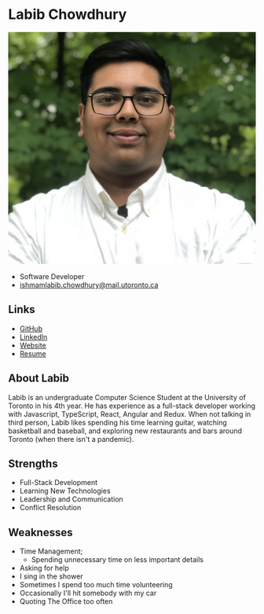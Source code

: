 # Labib Chowdhury

![Labib Chowdhury Profile](./labib_chowdhury.jpg)

- Software Developer
- ishmamlabib.chowdhury@mail.utoronto.ca

## Links

- [GitHub](https://github.com/labib-c)
- [LinkedIn](https://www.linkedin.com/in/labib-c/)
- [Website](http://labibc.com/)
- [Resume](http://www.labibc.com/static/media/resume.673977ce.pdf)

## About Labib

Labib is an undergraduate Computer Science Student at the University of Toronto in his 4th year. He has experience as a full-stack developer working with Javascript, TypeScript, React, Angular and Redux. When not talking in third person, Labib likes spending his time learning guitar, watching basketball and baseball, and exploring new restaurants and bars around Toronto (when there isn't a pandemic).

## Strengths

- Full-Stack Development
- Learning New Technologies
- Leadership and Communication         
- Conflict Resolution

## Weaknesses

- Time Management; 
    - Spending unnecessary time on less important details
- Asking for help
- I sing in the shower
- Sometimes I spend too much time volunteering
- Occasionally I'll hit somebody with my car
- Quoting The Office too often